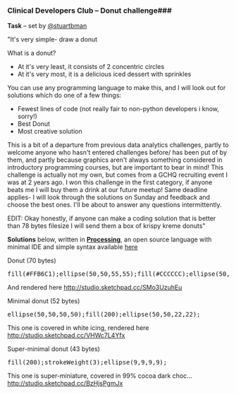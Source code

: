 
### Clinical Developers Club – Donut challenge###

**Task** – set by [@stuartbman](https://github.com/stuartbman)

"It's very simple- draw a donut

What is a donut?

 - At it's very least, it consists of 2 concentric circles
 - At it's very most, it is a delicious iced dessert with sprinkles

You can use any programming language to make this, and I will look out for solutions which do one of a few things:

 - Fewest lines of code (not really fair to non-python developers i know, sorry!)
 - Best Donut
 - Most creative solution

This is a bit of a departure from previous data analytics challenges, partly to welcome anyone who hasn't entered challenges before/ has been put of by them, and partly because graphics aren't always something considered in introductory programming courses, but are important to bear in mind!
This challenge is actually not my own, but comes from a GCHQ recruiting event I was at 2 years ago. I won this challenge in the first category, if anyone beats me I will buy them a drink at our future meetup!
Same deadline applies- I will look through the solutions on Sunday and feedback and choose the best ones. I'll be about to answer any questions intermittently.

EDIT:
Okay honestly, if anyone can make a coding solution that is better than 78 bytes filesize I will send them a box of krispy kreme donuts"

**Solutions** below, written in **[Processing](https://en.wikipedia.org/wiki/Processing_%28programming_language%29)**, an open source language with minimal IDE and simple syntax available [here](https://processing.org/)

Donut (70 bytes)
<pre>fill(#FFB6C1);ellipse(50,50,55,55);fill(#CCCCCC);ellipse(50,50,25,25);</pre>

And rendered here http://studio.sketchpad.cc/SMo3UzuhEu

Minimal donut (52 bytes)
<pre>ellipse(50,50,50,50);fill(200);ellipse(50,50,22,22);</pre>

This one is covered in white icing, rendered here http://studio.sketchpad.cc/VHWc7L4Yfx

Super-minimal donut (43 bytes)
<pre>fill(200);strokeWeight(3);ellipse(9,9,9,9);</pre>

This one is super-miniature, covered in 99% cocoa dark choc… http://studio.sketchpad.cc/BzHjsPgmJx